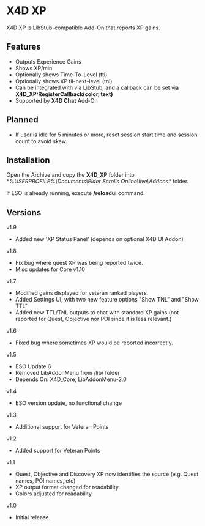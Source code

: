 # X4D **XP**

X4D XP is LibStub-compatible Add-On that reports XP gains.

## Features

- Outputs Experience Gains
- Shows XP/min
- Optionally shows Time-To-Level (ttl) 
- Optionally shows XP til-next-level (tnl)
- Can be integrated with via LibStub, and a callback can be set via **X4D_XP:RegisterCallback(color, text)**
- Supported by **X4D Chat** Add-On

## Planned

- If user is idle for 5 minutes or more, reset session start time and session count to avoid skew.

## Installation

Open the Archive and copy the **X4D_XP** folder into **%USERPROFILE%\Documents\Elder Scrolls Online\live\Addons\** folder.

If ESO is already running, execute **/reloadui** command.

## Versions

v1.9

- Added new 'XP Status Panel' (depends on optional X4D UI Addon)

v1.8

- Fix bug where quest XP was being reported twice.
- Misc updates for Core v1.10

v1.7

- Modified gains displayed for veteran ranked players.
- Added Settings UI, with two new feature options "Show TNL" and "Show TTL"
- Added new TTL/TNL outputs to chat with standard XP gains (not reported for Quest, Objective nor POI since it is less relevant.)

v1.6

- Fixed bug where sometimes XP would be reported incorrectly.

v1.5

- ESO Update 6
- Removed LibAddonMenu from /lib/ folder
- Depends On: X4D_Core, LibAddonMenu-2.0

v1.4

- ESO version update, no functional change

v1.3

- Additional support for Veteran Points

v1.2

- Added support for Veteran Points

v1.1

- Quest, Objective and Discovery XP now identifies the source (e.g. Quest names, POI names, etc)
- XP output format changed for readability.
- Colors adjusted for readability.

v1.0

- Initial release.

